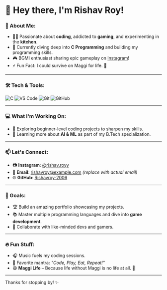 # 👋 Hey there, I'm **Rishav Roy**!

### 👀 About Me:
- 🧑‍💻 Passionate about **coding**, addicted to **gaming**, and experimenting in the **kitchen**.
- 🌱 Currently diving deep into **C Programming** and building my programming skills.
- 🎮 BGMI enthusiast sharing epic gameplay on [Instagram](https://instagram.com/rishav.royy)!
- ⚡ Fun Fact: I could survive on Maggi for life. 🍜

---

### 🛠️ Tech & Tools:
![C](https://img.shields.io/badge/-C-00599C?style=flat&logo=c&logoColor=white)
![VS Code](https://img.shields.io/badge/-VS%20Code-007ACC?style=flat&logo=visual-studio-code&logoColor=white)
![Git](https://img.shields.io/badge/-Git-F05032?style=flat&logo=git&logoColor=white)
![GitHub](https://img.shields.io/badge/-GitHub-181717?style=flat&logo=github&logoColor=white)

---

### 💻 What I'm Working On:
- 🔭 Exploring beginner-level coding projects to sharpen my skills.
- 🚀 Learning more about **AI & ML** as part of my B.Tech specialization.

---

### 📫 Let's Connect:
- 📷 **Instagram**: [@rishav.royy](https://instagram.com/rishav.royy)
- 💌 **Email**: rishavroy@example.com *(replace with actual email)*
- 🌐 **GitHub**: [Rishavroy-2006](https://github.com/Rishavroy-2006)

---

### 🎯 Goals:
- 🏆 Build an amazing portfolio showcasing my projects.
- 📚 Master multiple programming languages and dive into **game development**.
- 🌟 Collaborate with like-minded devs and gamers.

---

### 🔥 Fun Stuff:
- 🎧 Music fuels my coding sessions.
- 🎯 Favorite mantra: *"Code, Play, Eat, Repeat!"*
- 😄 **Maggi Life** – Because life without Maggi is no life at all. 🍜

---

Thanks for stopping by! ✨
